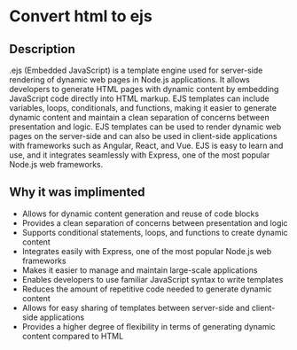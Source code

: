 # Convert html to ejs

## Description
.ejs (Embedded JavaScript) is a template engine used for server-side rendering of dynamic web pages in Node.js applications. It allows developers to generate HTML pages with dynamic content by embedding JavaScript code directly into HTML markup. EJS templates can include variables, loops, conditionals, and functions, making it easier to generate dynamic content and maintain a clean separation of concerns between presentation and logic. EJS templates can be used to render dynamic web pages on the server-side and can also be used in client-side applications with frameworks such as Angular, React, and Vue. EJS is easy to learn and use, and it integrates seamlessly with Express, one of the most popular Node.js web frameworks.

## Why it was implimented
- Allows for dynamic content generation and reuse of code blocks
- Provides a clean separation of concerns between presentation and logic
- Supports conditional statements, loops, and functions to create dynamic content
- Integrates easily with Express, one of the most popular Node.js web frameworks
- Makes it easier to manage and maintain large-scale applications
- Enables developers to use familiar JavaScript syntax to write templates
- Reduces the amount of repetitive code needed to generate dynamic content
- Allows for easy sharing of templates between server-side and client-side applications
- Provides a higher degree of flexibility in terms of generating dynamic content compared to HTML